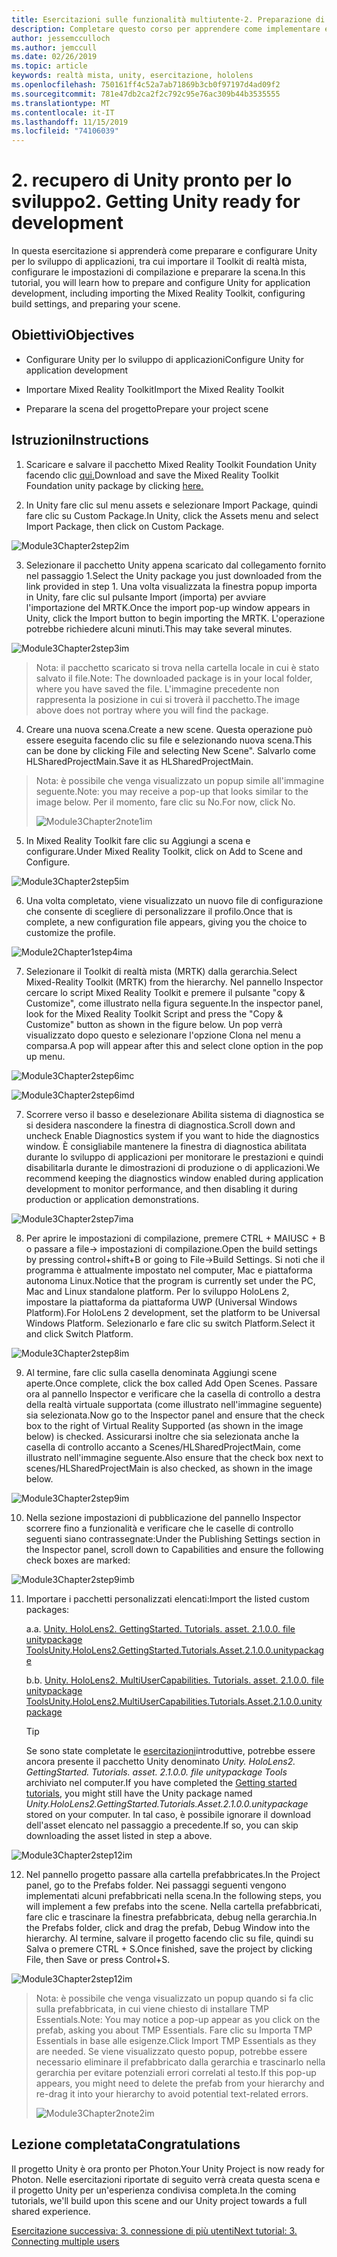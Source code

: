 ```yaml
---
title: Esercitazioni sulle funzionalità multiutente-2. Preparazione di Unity per lo sviluppo
description: Completare questo corso per apprendere come implementare esperienze condivise multiutente all'interno di un'applicazione HoloLens 2.
author: jessemcculloch
ms.author: jemccull
ms.date: 02/26/2019
ms.topic: article
keywords: realtà mista, unity, esercitazione, hololens
ms.openlocfilehash: 750161ff4c52a7ab71869b3cb0f97197d4ad09f2
ms.sourcegitcommit: 781e47db2ca2f2c792c95e76ac309b44b3535555
ms.translationtype: MT
ms.contentlocale: it-IT
ms.lasthandoff: 11/15/2019
ms.locfileid: "74106039"
---
```

# <a name="2-getting-unity-ready-for-development"></a><span data-ttu-id="89e1f-105">2. recupero di Unity pronto per lo sviluppo</span><span class="sxs-lookup"><span data-stu-id="89e1f-105">2. Getting Unity ready for development</span></span> 


<span data-ttu-id="89e1f-106">In questa esercitazione si apprenderà come preparare e configurare Unity per lo sviluppo di applicazioni, tra cui importare il Toolkit di realtà mista, configurare le impostazioni di compilazione e preparare la scena.</span><span class="sxs-lookup"><span data-stu-id="89e1f-106">In this tutorial, you will learn how to prepare and configure Unity for application development, including importing the Mixed Reality Toolkit, configuring build settings, and preparing your scene.</span></span>

## <a name="objectives"></a><span data-ttu-id="89e1f-107">Obiettivi</span><span class="sxs-lookup"><span data-stu-id="89e1f-107">Objectives</span></span>

- <span data-ttu-id="89e1f-108">Configurare Unity per lo sviluppo di applicazioni</span><span class="sxs-lookup"><span data-stu-id="89e1f-108">Configure Unity for application development</span></span>

- <span data-ttu-id="89e1f-109">Importare Mixed Reality Toolkit</span><span class="sxs-lookup"><span data-stu-id="89e1f-109">Import the Mixed Reality Toolkit</span></span>

- <span data-ttu-id="89e1f-110">Preparare la scena del progetto</span><span class="sxs-lookup"><span data-stu-id="89e1f-110">Prepare your project scene</span></span>

## <a name="instructions"></a><span data-ttu-id="89e1f-111">Istruzioni</span><span class="sxs-lookup"><span data-stu-id="89e1f-111">Instructions</span></span>

1. <span data-ttu-id="89e1f-112">Scaricare e salvare il pacchetto Mixed Reality Toolkit Foundation Unity facendo clic [qui.](https://github.com/microsoft/MixedRealityToolkit-Unity/releases/download/v2.1.0/Microsoft.MixedReality.Toolkit.Unity.Foundation.2.1.0.unitypackage)</span><span class="sxs-lookup"><span data-stu-id="89e1f-112">Download and save the Mixed Reality Toolkit Foundation unity package by clicking [here.](https://github.com/microsoft/MixedRealityToolkit-Unity/releases/download/v2.1.0/Microsoft.MixedReality.Toolkit.Unity.Foundation.2.1.0.unitypackage)</span></span>

2. <span data-ttu-id="89e1f-113">In Unity fare clic sul menu assets e selezionare Import Package, quindi fare clic su Custom Package.</span><span class="sxs-lookup"><span data-stu-id="89e1f-113">In Unity, click the Assets menu and select Import Package, then click on Custom Package.</span></span>

![Module3Chapter2step2im](images/module3chapter2step2im.PNG)

3. <span data-ttu-id="89e1f-115">Selezionare il pacchetto Unity appena scaricato dal collegamento fornito nel passaggio 1.</span><span class="sxs-lookup"><span data-stu-id="89e1f-115">Select the Unity package you just downloaded from the link provided in step 1.</span></span> <span data-ttu-id="89e1f-116">Una volta visualizzata la finestra popup importa in Unity, fare clic sul pulsante Import (importa) per avviare l'importazione del MRTK.</span><span class="sxs-lookup"><span data-stu-id="89e1f-116">Once the import pop-up window appears in Unity, click the Import button to begin importing the MRTK.</span></span> <span data-ttu-id="89e1f-117">L'operazione potrebbe richiedere alcuni minuti.</span><span class="sxs-lookup"><span data-stu-id="89e1f-117">This may take several minutes.</span></span>

![Module3Chapter2step3im](images/module3chapter2step3im.PNG)

> <span data-ttu-id="89e1f-119">Nota: il pacchetto scaricato si trova nella cartella locale in cui è stato salvato il file.</span><span class="sxs-lookup"><span data-stu-id="89e1f-119">Note: The downloaded package is in your local folder, where you have saved the file.</span></span> <span data-ttu-id="89e1f-120">L'immagine precedente non rappresenta la posizione in cui si troverà il pacchetto.</span><span class="sxs-lookup"><span data-stu-id="89e1f-120">The image above does not portray where you will find the package.</span></span>

4. <span data-ttu-id="89e1f-121">Creare una nuova scena.</span><span class="sxs-lookup"><span data-stu-id="89e1f-121">Create a new scene.</span></span> <span data-ttu-id="89e1f-122">Questa operazione può essere eseguita facendo clic su file e selezionando nuova scena.</span><span class="sxs-lookup"><span data-stu-id="89e1f-122">This can be done by clicking File and selecting New Scene".</span></span> <span data-ttu-id="89e1f-123">Salvarlo come HLSharedProjectMain.</span><span class="sxs-lookup"><span data-stu-id="89e1f-123">Save it as HLSharedProjectMain.</span></span>

> <span data-ttu-id="89e1f-124">Nota: è possibile che venga visualizzato un popup simile all'immagine seguente.</span><span class="sxs-lookup"><span data-stu-id="89e1f-124">Note: you may receive a pop-up that looks similar to the image below.</span></span> <span data-ttu-id="89e1f-125">Per il momento, fare clic su No.</span><span class="sxs-lookup"><span data-stu-id="89e1f-125">For now, click No.</span></span>
>
> ![Module3Chapter2note1im](images/module3chapter2note1im.PNG)

5. <span data-ttu-id="89e1f-127">In Mixed Reality Toolkit fare clic su Aggiungi a scena e configurare.</span><span class="sxs-lookup"><span data-stu-id="89e1f-127">Under Mixed Reality Toolkit, click on Add to Scene and Configure.</span></span>

![Module3Chapter2step5im](images/module3chapter2step5im.PNG)

6. <span data-ttu-id="89e1f-129">Una volta completato, viene visualizzato un nuovo file di configurazione che consente di scegliere di personalizzare il profilo.</span><span class="sxs-lookup"><span data-stu-id="89e1f-129">Once that is complete, a new configuration file appears, giving you the choice to customize the profile.</span></span> 

![Module2Chapter1step4ima](images/Module2Chapter1step4ima.PNG)

7. <span data-ttu-id="89e1f-131">Selezionare il Toolkit di realtà mista (MRTK) dalla gerarchia.</span><span class="sxs-lookup"><span data-stu-id="89e1f-131">Select Mixed-Reality Toolkit (MRTK) from the  hierarchy.</span></span> <span data-ttu-id="89e1f-132">Nel pannello Inspector cercare lo script Mixed Reality Toolkit e premere il pulsante "copy & Customize", come illustrato nella figura seguente.</span><span class="sxs-lookup"><span data-stu-id="89e1f-132">In the inspector panel, look for the Mixed Reality Toolkit Script and press the "Copy & Customize" button  as shown in the figure below.</span></span>  <span data-ttu-id="89e1f-133">Un pop verrà visualizzato dopo questo e selezionare l'opzione Clona nel menu a comparsa.</span><span class="sxs-lookup"><span data-stu-id="89e1f-133">A pop will appear after this and select clone option in the pop up menu.</span></span>

![Module3Chapter2step6imc](images/module3chapter2step6imc.PNG)

![Module3Chapter2step6imd](images/module3chapter2step6imd.PNG)

7. <span data-ttu-id="89e1f-136">Scorrere verso il basso e deselezionare Abilita sistema di diagnostica se si desidera nascondere la finestra di diagnostica.</span><span class="sxs-lookup"><span data-stu-id="89e1f-136">Scroll down and uncheck Enable Diagnostics system if you want to hide the diagnostics window.</span></span> <span data-ttu-id="89e1f-137">È consigliabile mantenere la finestra di diagnostica abilitata durante lo sviluppo di applicazioni per monitorare le prestazioni e quindi disabilitarla durante le dimostrazioni di produzione o di applicazioni.</span><span class="sxs-lookup"><span data-stu-id="89e1f-137">We recommend keeping the diagnostics window enabled during application development to monitor performance, and then disabling it during production or application demonstrations.</span></span> 

![Module3Chapter2step7ima](images/module3chapter2step7ima.PNG)

8. <span data-ttu-id="89e1f-139">Per aprire le impostazioni di compilazione, premere CTRL + MAIUSC + B o passare a file-> impostazioni di compilazione.</span><span class="sxs-lookup"><span data-stu-id="89e1f-139">Open the build settings by pressing control+shift+B or going to File->Build Settings.</span></span> <span data-ttu-id="89e1f-140">Si noti che il programma è attualmente impostato nel computer, Mac e piattaforma autonoma Linux.</span><span class="sxs-lookup"><span data-stu-id="89e1f-140">Notice that the program is currently set under the PC, Mac and Linux standalone platform.</span></span> <span data-ttu-id="89e1f-141">Per lo sviluppo HoloLens 2, impostare la piattaforma da piattaforma UWP (Universal Windows Platform).</span><span class="sxs-lookup"><span data-stu-id="89e1f-141">For HoloLens 2 development, set the platform to be Universal Windows Platform.</span></span> <span data-ttu-id="89e1f-142">Selezionarlo e fare clic su switch Platform.</span><span class="sxs-lookup"><span data-stu-id="89e1f-142">Select it and click Switch Platform.</span></span>

![Module3Chapter2step8im](images/module3chapter2step8im.PNG)

9. <span data-ttu-id="89e1f-144">Al termine, fare clic sulla casella denominata Aggiungi scene aperte.</span><span class="sxs-lookup"><span data-stu-id="89e1f-144">Once complete, click the box called Add Open Scenes.</span></span> <span data-ttu-id="89e1f-145">Passare ora al pannello Inspector e verificare che la casella di controllo a destra della realtà virtuale supportata (come illustrato nell'immagine seguente) sia selezionata.</span><span class="sxs-lookup"><span data-stu-id="89e1f-145">Now go to the Inspector panel and ensure that the check box to the right of Virtual Reality Supported (as shown in the image below) is checked.</span></span> <span data-ttu-id="89e1f-146">Assicurarsi inoltre che sia selezionata anche la casella di controllo accanto a Scenes/HLSharedProjectMain, come illustrato nell'immagine seguente.</span><span class="sxs-lookup"><span data-stu-id="89e1f-146">Also ensure that the check box next to scenes/HLSharedProjectMain is also checked, as shown in the image below.</span></span>

![Module3Chapter2step9im](images/module3chapter2step9im.PNG)

10. <span data-ttu-id="89e1f-148">Nella sezione impostazioni di pubblicazione del pannello Inspector scorrere fino a funzionalità e verificare che le caselle di controllo seguenti siano contrassegnate:</span><span class="sxs-lookup"><span data-stu-id="89e1f-148">Under the Publishing Settings section in the Inspector panel, scroll down to Capabilities and ensure the following check boxes are marked:</span></span>

![Module3Chapter2step9imb](images/module3chapter2step9imb.PNG)

11. <span data-ttu-id="89e1f-150">Importare i pacchetti personalizzati elencati:</span><span class="sxs-lookup"><span data-stu-id="89e1f-150">Import the listed custom packages:</span></span>

    <span data-ttu-id="89e1f-151">a.</span><span class="sxs-lookup"><span data-stu-id="89e1f-151">a.</span></span> [<span data-ttu-id="89e1f-152">Unity. HoloLens2. GettingStarted. Tutorials. asset. 2.1.0.0. file unitypackage Tools</span><span class="sxs-lookup"><span data-stu-id="89e1f-152">Unity.HoloLens2.GettingStarted.Tutorials.Asset.2.1.0.0.unitypackage</span></span>](https://github.com/microsoft/MixedRealityLearning/releases/download/getting-started-v2.1.0.0/Unity.HoloLens2.GettingStarted.Tutorials.Asset.2.1.0.0.unitypackage)

    <span data-ttu-id="89e1f-153">b.</span><span class="sxs-lookup"><span data-stu-id="89e1f-153">b.</span></span> [<span data-ttu-id="89e1f-154">Unity. HoloLens2. MultiUserCapabilities. Tutorials. asset. 2.1.0.0. file unitypackage Tools</span><span class="sxs-lookup"><span data-stu-id="89e1f-154">Unity.HoloLens2.MultiUserCapabilities.Tutorials.Asset.2.1.0.0.unitypackage</span></span>](https://github.com/microsoft/MixedRealityLearning/releases/download/multi-user-capabilities-v2.1.0.0/Unity.HoloLens2.MultiUserCapabilities.Tutorials.Asset.2.1.0.0.unitypackage)

    >[!TIP]
    ><span data-ttu-id="89e1f-155">Se sono state completate le [esercitazioni](mrlearning-base-ch1.md)introduttive, potrebbe essere ancora presente il pacchetto Unity denominato _Unity. HoloLens2. GettingStarted. Tutorials. asset. 2.1.0.0. file unitypackage Tools_ archiviato nel computer.</span><span class="sxs-lookup"><span data-stu-id="89e1f-155">If you have completed the [Getting started tutorials](mrlearning-base-ch1.md), you might still have the Unity package named _Unity.HoloLens2.GettingStarted.Tutorials.Asset.2.1.0.0.unitypackage_ stored on your computer.</span></span> <span data-ttu-id="89e1f-156">In tal caso, è possibile ignorare il download dell'asset elencato nel passaggio a precedente.</span><span class="sxs-lookup"><span data-stu-id="89e1f-156">If so, you can skip downloading the asset listed in step a above.</span></span>

![Module3Chapter2step12im](images/module3chapter2step11im.PNG)

12. <span data-ttu-id="89e1f-158">Nel pannello progetto passare alla cartella prefabbricates.</span><span class="sxs-lookup"><span data-stu-id="89e1f-158">In the Project panel, go to the Prefabs folder.</span></span> <span data-ttu-id="89e1f-159">Nei passaggi seguenti vengono implementati alcuni prefabbricati nella scena.</span><span class="sxs-lookup"><span data-stu-id="89e1f-159">In the following steps, you will implement a few prefabs into the scene.</span></span> <span data-ttu-id="89e1f-160">Nella cartella prefabbricati, fare clic e trascinare la finestra prefabbricata, debug nella gerarchia.</span><span class="sxs-lookup"><span data-stu-id="89e1f-160">In the Prefabs folder, click and drag the prefab, Debug Window into the hierarchy.</span></span> <span data-ttu-id="89e1f-161">Al termine, salvare il progetto facendo clic su file, quindi su Salva o premere CTRL + S.</span><span class="sxs-lookup"><span data-stu-id="89e1f-161">Once finished, save the project by clicking File, then Save or press Control+S.</span></span>

![Module3Chapter2step12im](images/module3chapter2step12im.PNG)

   > <span data-ttu-id="89e1f-163">Nota: è possibile che venga visualizzato un popup quando si fa clic sulla prefabbricata, in cui viene chiesto di installare TMP Essentials.</span><span class="sxs-lookup"><span data-stu-id="89e1f-163">Note: You may notice a pop-up appear as you click on the prefab, asking you about TMP Essentials.</span></span> <span data-ttu-id="89e1f-164">Fare clic su Importa TMP Essentials in base alle esigenze.</span><span class="sxs-lookup"><span data-stu-id="89e1f-164">Click Import TMP Essentials as they are needed.</span></span> <span data-ttu-id="89e1f-165">Se viene visualizzato questo popup, potrebbe essere necessario eliminare il prefabbricato dalla gerarchia e trascinarlo nella gerarchia per evitare potenziali errori correlati al testo.</span><span class="sxs-lookup"><span data-stu-id="89e1f-165">If this pop-up appears, you might need to delete the prefab from your hierarchy and re-drag it into your hierarchy to avoid potential text-related errors.</span></span>
   >
>![Module3Chapter2note2im](images/module3chapter2note2im.PNG)


## <a name="congratulations"></a><span data-ttu-id="89e1f-167">Lezione completata</span><span class="sxs-lookup"><span data-stu-id="89e1f-167">Congratulations</span></span>

<span data-ttu-id="89e1f-168">Il progetto Unity è ora pronto per Photon.</span><span class="sxs-lookup"><span data-stu-id="89e1f-168">Your Unity Project is now ready for Photon.</span></span> <span data-ttu-id="89e1f-169">Nelle esercitazioni riportate di seguito verrà creata questa scena e il progetto Unity per un'esperienza condivisa completa.</span><span class="sxs-lookup"><span data-stu-id="89e1f-169">In the coming tutorials, we'll build upon this scene and our Unity project towards a full shared experience.</span></span>

<span data-ttu-id="89e1f-170">[Esercitazione successiva: 3. connessione di più utenti](mrlearning-sharing(photon)-ch3.md)</span><span class="sxs-lookup"><span data-stu-id="89e1f-170">[Next tutorial: 3. Connecting multiple users](mrlearning-sharing(photon)-ch3.md)</span></span>

